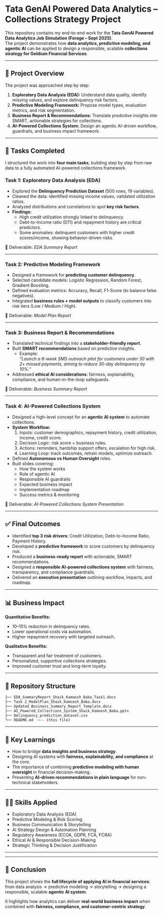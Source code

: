 # Tata GenAI Powered Data Analytics – Collections Strategy Project

This repository contains my end-to-end work for the **Tata GenAI Powered Data Analytics Job Simulation (Forage – Sept 2025)**.  
The project demonstrates how **data analytics, predictive modeling, and agentic AI** can be applied to design a responsible, scalable **collections strategy for Geldium Financial Services**.

---

## 📌 Project Overview

The project was approached step by step:

1. **Exploratory Data Analysis (EDA):** Understand data quality, identify missing values, and explore delinquency risk factors.  
2. **Predictive Modeling Framework:** Propose model types, evaluation metrics, and risk segmentation.  
3. **Business Report & Recommendations:** Translate predictive insights into SMART, actionable strategies for collections.  
4. **AI-Powered Collections System:** Design an agentic AI-driven workflow, guardrails, and business impact framework.

---


## 📝 Tasks Completed

I structured the work into **four main tasks**, building step by step from raw data to a fully automated AI-powered collections framework.

### **Task 1: Exploratory Data Analysis (EDA)**
- Explored the **Delinquency Prediction Dataset** (500 rows, 19 variables).  
- Cleaned the data: identified missing income values, validated utilization ratios.  
- Analyzed distributions and correlations to spot **key risk factors**.  
- **Findings:**  
  - High credit utilization strongly linked to delinquency.  
  - Debt-to-Income ratio (DTI) and repayment history are critical predictors.  
  - Some anomalies: delinquent customers with higher credit scores/income, showing behavior-driven risks.  

📄 Deliverable: *EDA Summary Report*  

---

### **Task 2: Predictive Modeling Framework**
- Designed a framework for **predicting customer delinquency**.  
- Selected candidate models: Logistic Regression, Random Forest, Gradient Boosting.  
- Defined evaluation metrics: Accuracy, Recall, F1-Score (to balance false negatives).  
- Integrated **business rules + model outputs** to classify customers into risk tiers (Low / Medium / High).  

📄 Deliverable: *Model Plan Report*  

---

### **Task 3: Business Report & Recommendations**
- Translated technical findings into a **stakeholder-friendly report**.  
- Built **SMART recommendations** based on predictive insights.  
  - Example:  
    *“Launch a 6-week SMS outreach pilot for customers under 30 with 2+ missed payments, aiming to reduce 30-day delinquency by 10%.”*  
- Addressed **ethical AI considerations**: fairness, explainability, compliance, and human-in-the-loop safeguards.  

📄 Deliverable: *Business Summary Report*  

---

### **Task 4: AI-Powered Collections System**
- Designed a high-level concept for an **agentic AI system** to automate collections.  
- **System Workflow:**  
  1. Inputs: customer demographics, repayment history, credit utilization, income, credit score.  
  2. Decision Logic: risk score + business rules.  
  3. Actions: reminders, hardship support offers, escalation for high risk.  
  4. Learning Loop: track outcomes, retrain models, optimize outreach.  
- Defined **Autonomous vs Human Oversight** roles.  
- Built slides covering:  
  - How the system works  
  - Role of agentic AI  
  - Responsible AI guardrails  
  - Expected business impact  
  - Implementation roadmap  
  - Success metrics & monitoring  

📄 Deliverable: *AI-Powered Collections System Presentation*  

---

## ✅ Final Outcomes

- Identified **top 3 risk drivers**: Credit Utilization, Debt-to-Income Ratio, Payment History.  
- Developed a **predictive framework** to score customers by delinquency risk.  
- Produced a **business-ready report** with actionable, SMART recommendations.  
- Designed a **responsible AI-powered collections system** with fairness, transparency, and compliance guardrails.  
- Delivered an **executive presentation** outlining workflow, impacts, and roadmap.  

---

## 📊 Business Impact

**Quantitative Benefits:**  
- 10–15% reduction in delinquency rates.  
- Lower operational costs via automation.  
- Higher repayment recovery with targeted outreach.  

**Qualitative Benefits:**  
- Transparent and fair treatment of customers.  
- Personalized, supportive collections strategies.  
- Improved customer trust and long-term loyalty.  

---


## 📂 Repository Structure

```bash
├── EDA_SummaryReport_Shaik_Kamoosh_Baba_Task1.docx
├── Task 2_ModelPlan_Shaik_Kamoosh_Baba.docx
├── Updated_Business_Summary_Report_Template.docx
├── AI_Powered_Collections_System_Shaik_Kamoosh_Baba.pptx
├── Delinquency_prediction_dataset.csv
└── README.md  <-- (this file)
```

---

## 🚀 Key Learnings

- How to bridge **data insights and business strategy**.  
- Designing AI systems with **fairness, explainability, and compliance** at the core.  
- The importance of combining **predictive modeling with human oversight** in financial decision-making.  
- Presenting **AI-driven recommendations in plain language** for non-technical stakeholders.  

---

## 👩‍💻 Skills Applied

- Exploratory Data Analysis (EDA)  
- Predictive Modeling & Risk Scoring  
- Business Communication & Storytelling  
- AI Strategy Design & Automation Planning  
- Regulatory Awareness (ECOA, GDPR, FCA, FCRA)  
- Ethical AI & Responsible Decision-Making  
- Strategic Thinking & Decision Justification  

---


---

## 🌟 Conclusion

This project shows the **full lifecycle of applying AI in financial services**:  
from data analysis → predictive modeling → storytelling → designing a responsible, scalable **agentic AI system**.  

It highlights how analytics can deliver **real-world business impact** when combined with **fairness, compliance, and customer-centric strategy**.
